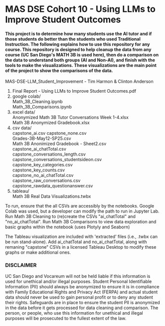 # MAS DSE Cohort 10 - Using LLMs to Improve Student Outcomes

#### This project is to determine how many students use the AI tutor and if those students do better than the students who used Traditional Instruction. The following explains how to use this repository for any course. This repository is designed to help cleanup the data from any course (UC San Diego's MATH 3B is used here), then do a comparison on the data to understand both groups (AI and Non-AI), and finish with the tools to make the visualizations. These visualizations are the main point of the project to show the comparisons of the data.

MAS-DSE-LLM_Student_Improvement - Tim Harmon & Clinton Anderson  
  1. Final Report - Using LLMs to Improve Student Outcomes.pdf  
  2. google colab/  
     Math_3B_Cleaning.ipynb  
     Math_3B_Comparisons.ipynb    
  3. excel data/  
     Anonymized Math 3B Tutor Conversations Week 1-4.xlsx  
     Math 3B Anonymized Gradebook.xlsx  
  4. csv data/  
     capstone_ai.csv 
     capstone_none.csv  
     Grades-3B-May12-SP25.csv  
     Math 3B Anonimized Gradebook - Sheet2.csv  
     capstone_ai_chatTotal.csv  
     capstone_conversations_length.csv  
     capstone_conversations_studentsideon.csv  
     capstone_key_categories.csv  
     capstone_key_counts.csv  
     capstone_no_ai_chatTotal.csv  
     capstone_raw_conversations.csv  
     capstone_rawdata_questionanswer.csv  
  6. tableau/  
     Math 3B Real Data Visualizations.twbx	

To run, ensure that the all CSVs are accessibly by the notebooks. Google Colab was used, but a developer can modify the path to run in Jupyter Lab. Run Math 3B Cleaning to (re)create the CSVs "ai_chatTotal" and "no_ai_chatTotal". Run Math 3B Comparisons to view data exploration and basic graphs within the notebook (uses Plotyly and Seaborn)

The Tableau visualization are included with 'extracted' files (i.e., .twbx can be run stand-alone). Add ai_chatTotal and no_ai_chatTotal, along with remaning "capstone" CSVs in a licensed Tableau Desktop to modify these graphs or make additional ones. 

### **DISCLAIMER**
UC San Diego and Vocareum will not be held liable if this information is used for unethical and/or illegal purposes. Student Personal Identifiable Information (PII) should always be anonymized to ensure it is in compliance with Family Educational Rights and Privacy Act (FERPA) and actual student data should never be used to gain personal profit or to deny any student their rights. Safeguards are in place to ensure the student PII is anonymized in the data before it gets processed for data cleaning and comparison. The person, or people, who use this information for unethical and illegal purposes will be prosecuted to the fullest extent of the law.
